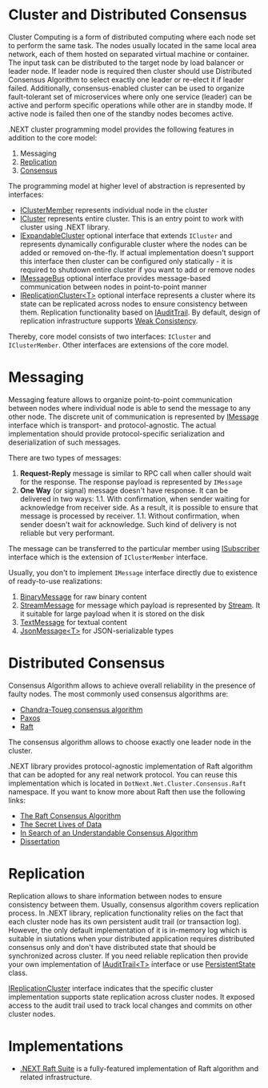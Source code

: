 Cluster and Distributed Consensus
====
Cluster Computing is a form of distributed computing where each node set to perform the same task. The nodes usually located in the same local area network, each of them hosted on separated virtual machine or container. The input task can be distributed to the target node by load balancer or leader node. If leader node is required then cluster should use Distributed Consensus Algorithm to select exactly one leader or re-elect it if leader failed. Additionally, consensus-enabled cluster can be used to organize fault-tolerant set of microservices where only one service (leader) can be active and perform specific operations while other are in standby mode. If active node is failed then one of the standby nodes becomes active.

.NEXT cluster programming model provides the following features in addition to the core model:
1. Messaging
1. [Replication](https://en.wikipedia.org/wiki/Replication_(computing))
1. [Consensus](https://en.wikipedia.org/wiki/Consensus_(computer_science))

The programming model at higher level of abstraction is represented by interfaces:
* [IClusterMember](xref:DotNext.Net.Cluster.IClusterMember) represents individual node in the cluster
* [ICluster](xref:DotNext.Net.Cluster.ICluster) represents entire cluster. This is an entry point to work with cluster using .NEXT library.
* [IExpandableCluster](xref:DotNext.Net.Cluster.IExpandableCluster) optional interface that extends `ICluster` and represents dynamically configurable cluster where the nodes can be added or removed on-the-fly. If actual implementation doesn't support this interface then cluster can be configured only statically - it is required to shutdown entire cluster if you want to add or remove nodes
* [IMessageBus](xref:DotNext.Net.Cluster.Messaging.IMessageBus) optional interface provides message-based communication between nodes in  point-to-point manner
* [IReplicationCluster&lt;T&gt;](xref:DotNext.Net.Cluster.Replication.IReplicationCluster`1) optional interface represents a cluster where its state can be replicated across nodes to ensure consistency between them. Replication functionality based on [IAuditTrail](xref:DotNext.IO.Log.IAuditTrail). By default, design of replication infrastructure supports [Weak Consistency](https://en.wikipedia.org/wiki/Weak_consistency).

Thereby, core model consists of two interfaces: `ICluster` and `IClusterMember`. Other interfaces are extensions of the core model. 

# Messaging
Messaging feature allows to organize point-to-point communication between nodes where individual node is able to send the message to any other node. The discrete unit of communication is represented by [IMessage](xref:DotNext.Net.Cluster.Messaging.IMessage) interface which is transport- and protocol-agnostic. The actual implementation should provide protocol-specific serialization and deserialization of such messages.

There are two types of messages:
1. **Request-Reply** message is similar to RPC call when caller should wait for the response. The response payload is represented by `IMessage`
1. **One Way** (or signal) message doesn't have response. It can be delivered in two ways:
1.1. With confirmation, when sender waiting for acknowledge from receiver side. As a result, it is possible to ensure that message is processed by receiver.
1.1. Without confirmation, when sender doesn't wait for acknowledge. Such kind of delivery is not reliable but very performant.

The message can be transferred to the particular member using [ISubscriber](xref:DotNext.Net.Cluster.Messaging.ISubscriber) interface which is the extension of `IClusterMember` interface.

Usually, you don't to implement `IMessage` interface directly due to existence of ready-to-use realizations:
1. [BinaryMessage](xref:DotNext.Net.Cluster.Messaging.BinaryMessage) for raw binary content
1. [StreamMessage](xref:DotNext.Net.Cluster.Messaging.StreamMessage) for message which payload is represented by [Stream](https://docs.microsoft.com/en-us/dotnet/api/system.io.stream). It it suitable for large payload when it is stored on the disk
1. [TextMessage](xref:DotNext.Net.Cluster.Messaging.TextMessage) for textual content
1. [JsonMessage&lt;T&gt;](xref:DotNext.Net.Cluster.Messaging.JsonMessage`1) for JSON-serializable types

# Distributed Consensus
Consensus Algorithm allows to achieve overall reliability in the presence of faulty nodes. The most commonly used consensus algorithms are:
* [Chandra-Toueg consensus algorithm](https://en.wikipedia.org/wiki/Chandra%E2%80%93Toueg_consensus_algorithm)
* [Paxos](https://en.wikipedia.org/wiki/Paxos_(computer_science))
* [Raft](https://en.wikipedia.org/wiki/Raft_(computer_science))

The consensus algorithm allows to choose exactly one leader node in the cluster.

.NEXT library provides protocol-agnostic implementation of Raft algorithm that can be adopted for any real network protocol. You can reuse this implementation which is located in `DotNext.Net.Cluster.Consensus.Raft` namespace. If you want to know more about Raft then use the following links:
* [The Raft Consensus Algorithm](https://raft.github.io/)
* [The Secret Lives of Data](http://thesecretlivesofdata.com/)
* [In Search of an Understandable Consensus Algorithm](https://raft.github.io/raft.pdf)
* [Dissertation](https://github.com/ongardie/dissertation)

# Replication
Replication allows to share information between nodes to ensure consistency between them. Usually, consensus algorithm covers replication process. In .NEXT library, replication functionality relies on the fact that each cluster node has its own persistent audit trail (or transaction log). However, the only default implementation of it is in-memory log which is suitable in siutations when your distributed application requires distributed consensus only and don't have distributed state that should be synchronized across cluster. If you need reliable replication then provide your own implementation of [IAuditTrail&lt;T&gt;](xref:DotNext.IO.Log.IAuditTrail`1) interface or use [PersistentState](xref:DotNext.Net.Cluster.Consensus.Raft.PersistentState) class.

[IReplicationCluster](xref:DotNext.Net.Cluster.Replication.IReplicationCluster) interface indicates that the specific cluster implementation supports state replication across cluster nodes. It exposed access to the audit trail used to track local changes and commits on other cluster nodes.

# Implementations
* [.NEXT Raft Suite](./raft.md) is a fully-featured implementation of Raft algorithm and related infrastructure.